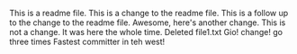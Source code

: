 This is a readme file.
This is a change to the readme file.
This is a follow up to the change to the readme file.
Awesome, here's another change.
This is not a change. It was here the whole time.
Deleted file1.txt
Gio!
change!
go  
three times
Fastest committer in teh west!

